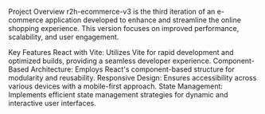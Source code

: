 Project Overview
r2h-ecommerce-v3 is the third iteration of an e-commerce application developed to enhance and streamline the online shopping experience. This version focuses on improved performance, scalability, and user engagement.

Key Features
React with Vite: Utilizes Vite for rapid development and optimized builds, providing a seamless developer experience.
Component-Based Architecture: Employs React's component-based structure for modularity and reusability.
Responsive Design: Ensures accessibility across various devices with a mobile-first approach.
State Management: Implements efficient state management strategies for dynamic and interactive user interfaces.






